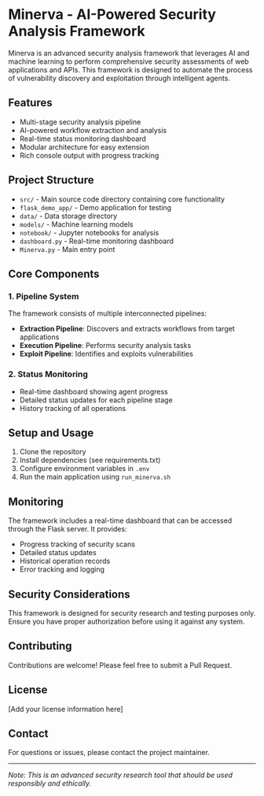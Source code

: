 # Minerva - AI-Powered Security Analysis Framework

Minerva is an advanced security analysis framework that leverages AI and machine learning to perform comprehensive security assessments of web applications and APIs. This framework is designed to automate the process of vulnerability discovery and exploitation through intelligent agents.

## Features

- Multi-stage security analysis pipeline
- AI-powered workflow extraction and analysis
- Real-time status monitoring dashboard
- Modular architecture for easy extension
- Rich console output with progress tracking

## Project Structure

- `src/` - Main source code directory containing core functionality
- `flask_demo_app/` - Demo application for testing
- `data/` - Data storage directory
- `models/` - Machine learning models
- `notebook/` - Jupyter notebooks for analysis
- `dashboard.py` - Real-time monitoring dashboard
- `Minerva.py` - Main entry point

## Core Components

### 1. Pipeline System
The framework consists of multiple interconnected pipelines:
- **Extraction Pipeline**: Discovers and extracts workflows from target applications
- **Execution Pipeline**: Performs security analysis tasks
- **Exploit Pipeline**: Identifies and exploits vulnerabilities

### 2. Status Monitoring
- Real-time dashboard showing agent progress
- Detailed status updates for each pipeline stage
- History tracking of all operations

## Setup and Usage

1. Clone the repository
2. Install dependencies (see requirements.txt)
3. Configure environment variables in `.env`
4. Run the main application using `run_minerva.sh`

## Monitoring

The framework includes a real-time dashboard that can be accessed through the Flask server. It provides:
- Progress tracking of security scans
- Detailed status updates
- Historical operation records
- Error tracking and logging

## Security Considerations

This framework is designed for security research and testing purposes only. Ensure you have proper authorization before using it against any system.

## Contributing

Contributions are welcome! Please feel free to submit a Pull Request.

## License

[Add your license information here]

## Contact

For questions or issues, please contact the project maintainer.

---

*Note: This is an advanced security research tool that should be used responsibly and ethically.*
